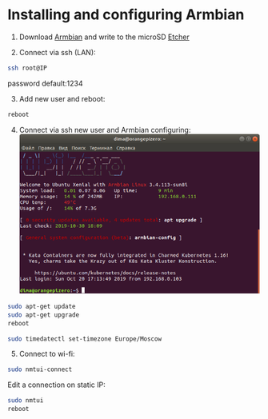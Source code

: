 # Installing and configuring Armbian

1.	Download [Armbian](https://www.armbian.com/orange-pi-zero-plus/#kernels-archive-all) and write to the microSD [Etcher](https://www.balena.io/etcher/)

2.	Сonnect via ssh (LAN):
```sh
ssh root@IP
```
password default:1234

3.	Add new user and reboot:
```sh
reboot
```

4.	Сonnect via ssh new user and Armbian configuring:
![main](img/1.png "1")
```sh
sudo apt-get update
sudo apt-get upgrade
reboot
```
```sh
sudo timedatectl set-timezone Europe/Moscow
```

5.	Connect to wi-fi:
```sh
sudo nmtui-connect
```
Edit a connection on static IP:
```sh
sudo nmtui
reboot
```
